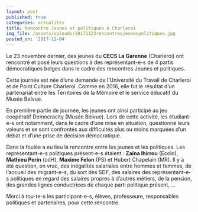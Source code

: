 ```yaml
---
layout: post
published: true
categories: actualites
title: Rencontre Jeunes et politiques à Charleroi
img_file: /assets/uploads/20171123rencontresjeunespolitiques.jpg
posted_on: '2017-12-04'
---
```

Le 23 novembre dernier, des jeunes du **CECS La Garenne** (Charleroi) ont rencontré et posé leurs questions à des représentant-e-s de 4 partis démocratiques belges dans le cadre des rencontres Jeunes et politiques.

Cette journée est née d’une demande de l’Université du Travail de Charleroi et de Point Culture Charleroi. Comme en 2016, elle fut le résultat d’un partenariat entre les Territoires de la Mémoire et le service éducatif du Musée Belvue.

En première partie de journée, les jeunes ont ainsi participé au jeu coopératif Democracity (Musée Belvue). Lors de cette activité, les étudiant-e-s ont notamment, dans le cadre d’une mise en situation, questionné leurs valeurs et se sont confrontés aux difficultés plus ou moins marquées d’un débat et d’une prise de décision démocratique. 

Dans la foulée a eu lieu la rencontre entre les jeunes et les politiques. Les représentant-e-s politiques présent-e-s étaient : **Zaïna Ihirrou** (Écolo), **Mathieu Perin** (cdH), **Maxime Felon** (PS) et Hubert Chapelain (MR). Il y a été question, en vrac, des inégalités salariales entre hommes et femmes, de l’accueil des migrant-e-s, du sort des SDF, des salaires des représentant-e-s politiques en regard des salaires propres à d’autres métiers, de la pension, des grandes lignes conductrices de chaque parti politique présent, …

Merci à tou-te-s les participant-e-s, élèves, professeure, responsables politiques et partenaires, pour cette rencontre.

